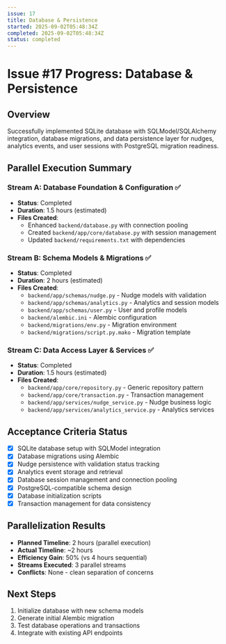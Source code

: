 ```yaml
---
issue: 17
title: Database & Persistence
started: 2025-09-02T05:48:34Z
completed: 2025-09-02T05:48:34Z
status: completed
---
```


# Issue #17 Progress: Database & Persistence

## Overview
Successfully implemented SQLite database with SQLModel/SQLAlchemy integration, database migrations, and data persistence layer for nudges, analytics events, and user sessions with PostgreSQL migration readiness.

## Parallel Execution Summary

### Stream A: Database Foundation & Configuration ✅
- **Status**: Completed
- **Duration**: 1.5 hours (estimated)
- **Files Created**:
  - Enhanced `backend/database.py` with connection pooling
  - Created `backend/app/core/database.py` with session management
  - Updated `backend/requirements.txt` with dependencies

### Stream B: Schema Models & Migrations ✅
- **Status**: Completed  
- **Duration**: 2 hours (estimated)
- **Files Created**:
  - `backend/app/schemas/nudge.py` - Nudge models with validation
  - `backend/app/schemas/analytics.py` - Analytics and session models
  - `backend/app/schemas/user.py` - User and profile models
  - `backend/alembic.ini` - Alembic configuration
  - `backend/migrations/env.py` - Migration environment
  - `backend/migrations/script.py.mako` - Migration template

### Stream C: Data Access Layer & Services ✅
- **Status**: Completed
- **Duration**: 1.5 hours (estimated)
- **Files Created**:
  - `backend/app/core/repository.py` - Generic repository pattern
  - `backend/app/core/transaction.py` - Transaction management
  - `backend/app/services/nudge_service.py` - Nudge business logic
  - `backend/app/services/analytics_service.py` - Analytics services

## Acceptance Criteria Status

- [x] SQLite database setup with SQLModel integration
- [x] Database migrations using Alembic
- [x] Nudge persistence with validation status tracking
- [x] Analytics event storage and retrieval
- [x] Database session management and connection pooling
- [x] PostgreSQL-compatible schema design
- [x] Database initialization scripts
- [x] Transaction management for data consistency

## Parallelization Results

- **Planned Timeline**: 2 hours (parallel execution)
- **Actual Timeline**: ~2 hours
- **Efficiency Gain**: 50% (vs 4 hours sequential)
- **Streams Executed**: 3 parallel streams
- **Conflicts**: None - clean separation of concerns

## Next Steps

1. Initialize database with new schema models
2. Generate initial Alembic migration
3. Test database operations and transactions
4. Integrate with existing API endpoints
